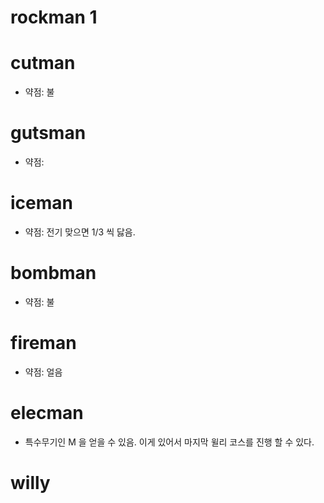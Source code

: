 # rockman 1

# cutman
* 약점: 불

# gutsman
* 약점: 

# iceman
* 약점: 전기 맞으면 1/3 씩 닳음.

# bombman
* 약점: 불

# fireman
* 약점: 얼음

# elecman
* 특수무기인 M 을 얻을 수 있음. 이게 있어서 마지막 윌리 코스를 진행 할 수 있다.

# willy
